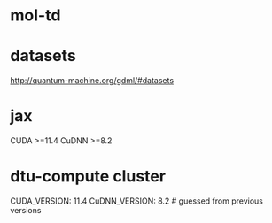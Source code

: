 # mol-td

# datasets
http://quantum-machine.org/gdml/#datasets

# jax
CUDA >=11.4 CuDNN >=8.2

# dtu-compute cluster
CUDA_VERSION: 11.4
CuDNN_VERSION: 8.2 # guessed from previous versions